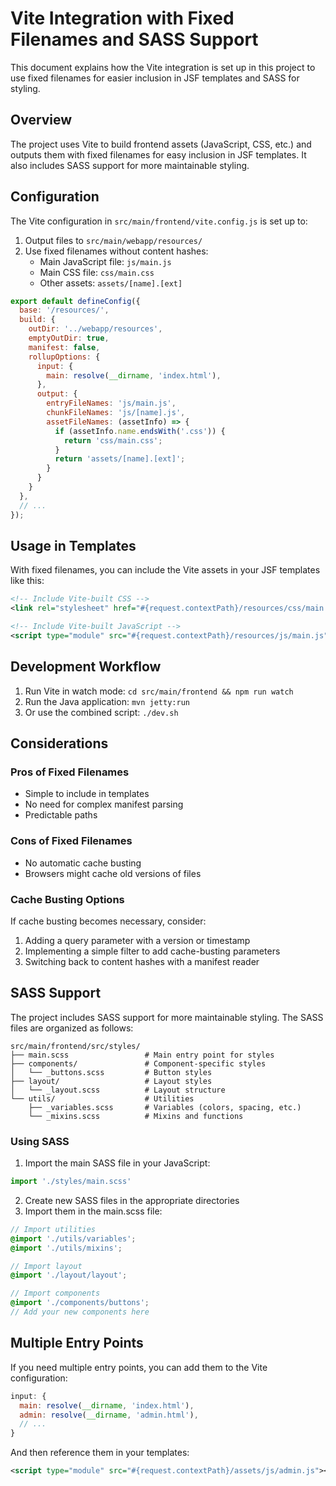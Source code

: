 # Vite Integration with Fixed Filenames and SASS Support

This document explains how the Vite integration is set up in this project to use fixed filenames for easier inclusion in JSF templates and SASS for styling.

## Overview

The project uses Vite to build frontend assets (JavaScript, CSS, etc.) and outputs them with fixed filenames for easy inclusion in JSF templates. It also includes SASS support for more maintainable styling.

## Configuration

The Vite configuration in `src/main/frontend/vite.config.js` is set up to:

1. Output files to `src/main/webapp/resources/`
2. Use fixed filenames without content hashes:
   - Main JavaScript file: `js/main.js`
   - Main CSS file: `css/main.css`
   - Other assets: `assets/[name].[ext]`

```javascript
export default defineConfig({
  base: '/resources/',
  build: {
    outDir: '../webapp/resources',
    emptyOutDir: true,
    manifest: false,
    rollupOptions: {
      input: {
        main: resolve(__dirname, 'index.html'),
      },
      output: {
        entryFileNames: 'js/main.js',
        chunkFileNames: 'js/[name].js',
        assetFileNames: (assetInfo) => {
          if (assetInfo.name.endsWith('.css')) {
            return 'css/main.css';
          }
          return 'assets/[name].[ext]';
        }
      }
    }
  },
  // ...
});
```

## Usage in Templates

With fixed filenames, you can include the Vite assets in your JSF templates like this:

```xml
<!-- Include Vite-built CSS -->
<link rel="stylesheet" href="#{request.contextPath}/resources/css/main.css" />

<!-- Include Vite-built JavaScript -->
<script type="module" src="#{request.contextPath}/resources/js/main.js"></script>
```

## Development Workflow

1. Run Vite in watch mode: `cd src/main/frontend && npm run watch`
2. Run the Java application: `mvn jetty:run`
3. Or use the combined script: `./dev.sh`

## Considerations

### Pros of Fixed Filenames

- Simple to include in templates
- No need for complex manifest parsing
- Predictable paths

### Cons of Fixed Filenames

- No automatic cache busting
- Browsers might cache old versions of files

### Cache Busting Options

If cache busting becomes necessary, consider:

1. Adding a query parameter with a version or timestamp
2. Implementing a simple filter to add cache-busting parameters
3. Switching back to content hashes with a manifest reader

## SASS Support

The project includes SASS support for more maintainable styling. The SASS files are organized as follows:

```
src/main/frontend/src/styles/
├── main.scss                 # Main entry point for styles
├── components/               # Component-specific styles
│   └── _buttons.scss         # Button styles
├── layout/                   # Layout styles
│   └── _layout.scss          # Layout structure
└── utils/                    # Utilities
    ├── _variables.scss       # Variables (colors, spacing, etc.)
    └── _mixins.scss          # Mixins and functions
```

### Using SASS

1. Import the main SASS file in your JavaScript:

```javascript
import './styles/main.scss'
```

2. Create new SASS files in the appropriate directories
3. Import them in the main.scss file:

```scss
// Import utilities
@import './utils/variables';
@import './utils/mixins';

// Import layout
@import './layout/layout';

// Import components
@import './components/buttons';
// Add your new components here
```

## Multiple Entry Points

If you need multiple entry points, you can add them to the Vite configuration:

```javascript
input: {
  main: resolve(__dirname, 'index.html'),
  admin: resolve(__dirname, 'admin.html'),
  // ...
}
```

And then reference them in your templates:

```xml
<script type="module" src="#{request.contextPath}/assets/js/admin.js"></script>
```
